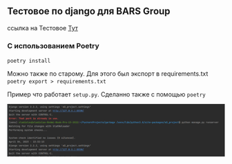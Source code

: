 ## Тестовое по django для BARS Group 

ссылка на Тестовое 
[Тут](https://docs.google.com/document/d/1eWizXA7_ZXCKYSJf3OnJLqIP3H4jhPAIwEkdtLxo2-w/edit)

### С использованием Poetry
```commandline
poetry install
```
Можно также по старому. 
Для этого был экспорт в requirements.txt `poetry export > requirements.txt`

Пример что работает `setup.py`. Сделанно также с помощью `poetry`

![alt text](./img/test_setup.png)